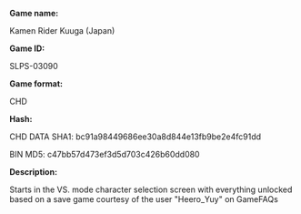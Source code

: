 ﻿**Game name:**

Kamen Rider Kuuga (Japan)

**Game ID:**

SLPS-03090

**Game format:**

CHD

**Hash:**

CHD DATA SHA1: bc91a98449686ee30a8d844e13fb9be2e4fc91dd

BIN MD5: c47bb57d473ef3d5d703c426b60dd080

**Description:**

Starts in the VS. mode character selection screen with everything unlocked
based on a save game courtesy of the user "Heero_Yuy" on GameFAQs